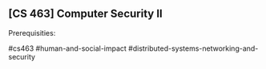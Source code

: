 ## [CS 463] Computer Security II

Prerequisities:


#cs463
#human-and-social-impact
#distributed-systems-networking-and-security